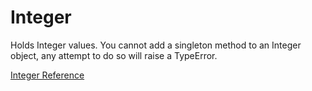 # Integer

Holds Integer values.  You cannot add a singleton method to an Integer object,
any attempt to do so will raise a TypeError.

[Integer Reference](http://ruby-doc.org/core-2.5.0/Integer.html)
